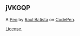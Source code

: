 jVKGQP
------


A [Pen](http://codepen.io/raulcdb/pen/jVKGQP) by [Raul Batista](http://codepen.io/raulcdb) on [CodePen](http://codepen.io/).

[License](http://codepen.io/raulcdb/pen/jVKGQP/license).